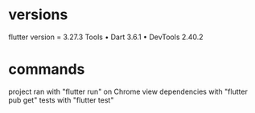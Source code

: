 # versions
flutter version = 3.27.3
Tools • Dart 3.6.1 • DevTools 2.40.2

# commands
project ran with "flutter run" on Chrome view
dependencies with "flutter pub get"
tests with "flutter test"
